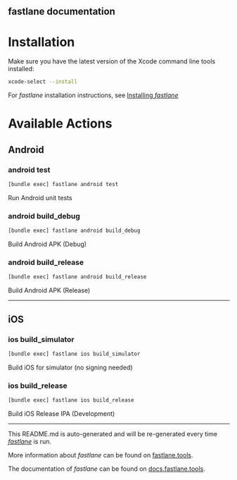 fastlane documentation
----

# Installation

Make sure you have the latest version of the Xcode command line tools installed:

```sh
xcode-select --install
```

For _fastlane_ installation instructions, see [Installing _fastlane_](https://docs.fastlane.tools/#installing-fastlane)

# Available Actions

## Android

### android test

```sh
[bundle exec] fastlane android test
```

Run Android unit tests

### android build_debug

```sh
[bundle exec] fastlane android build_debug
```

Build Android APK (Debug)

### android build_release

```sh
[bundle exec] fastlane android build_release
```

Build Android APK (Release)

----


## iOS

### ios build_simulator

```sh
[bundle exec] fastlane ios build_simulator
```

Build iOS for simulator (no signing needed)

### ios build_release

```sh
[bundle exec] fastlane ios build_release
```

Build iOS Release IPA (Development)

----

This README.md is auto-generated and will be re-generated every time [_fastlane_](https://fastlane.tools) is run.

More information about _fastlane_ can be found on [fastlane.tools](https://fastlane.tools).

The documentation of _fastlane_ can be found on [docs.fastlane.tools](https://docs.fastlane.tools).
